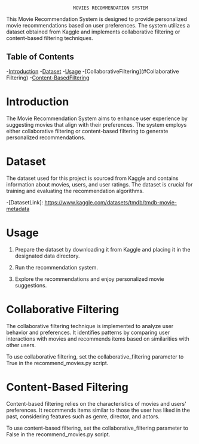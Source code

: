                              MOVIES RECOMMENDATION SYSTEM
This Movie Recommendation System is designed to provide personalized movie recommendations based on user preferences. The system utilizes a dataset obtained from Kaggle and implements collaborative filtering or content-based filtering techniques.
## Table of Contents
-[Introduction](#Introduction)
-[Dataset](#Dataset)
-[Usage](#Usage)
-[CollaborativeFiltering](#Collaborative Filtering)
-[Content-BasedFiltering](#Content-BasedFiltering)

# Introduction
The Movie Recommendation System aims to enhance user experience by suggesting movies that align with their preferences. The system employs either collaborative filtering or content-based filtering to generate personalized recommendations.

# Dataset
The dataset used for this project is sourced from Kaggle and contains information about movies, users, and user ratings. The dataset is crucial for training and evaluating the recommendation algorithms.

-[DatasetLink]: https://www.kaggle.com/datasets/tmdb/tmdb-movie-metadata

# Usage 

1. Prepare the dataset by downloading it from Kaggle and placing it in the designated data directory.

2. Run the recommendation system.

3. Explore the recommendations and enjoy personalized movie suggestions.

# Collaborative Filtering
The collaborative filtering technique is implemented to analyze user behavior and preferences. It identifies patterns by comparing user interactions with movies and recommends items based on similarities with other users.

To use collaborative filtering, set the collaborative_filtering parameter to True in the recommend_movies.py script.

# Content-Based Filtering
Content-based filtering relies on the characteristics of movies and users' preferences. It recommends items similar to those the user has liked in the past, considering features such as genre, director, and actors.

To use content-based filtering, set the collaborative_filtering parameter to False in the recommend_movies.py script.




